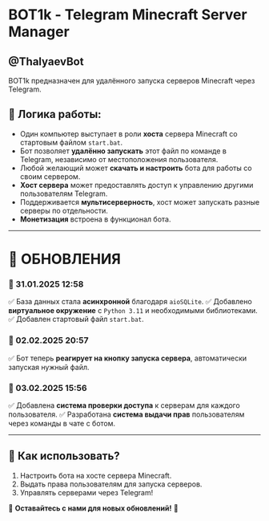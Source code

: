 # BOT1k - Telegram Minecraft Server Manager

## @ThalyaevBot

BOT1k предназначен для удалённого запуска серверов Minecraft через Telegram.

## 🔧 Логика работы:
- Один компьютер выступает в роли **хоста** сервера Minecraft со стартовым файлом `start.bat`.
- Бот позволяет **удалённо запускать** этот файл по команде в Telegram, независимо от местоположения пользователя.
- Любой желающий может **скачать и настроить** бота для работы со своим сервером.
- **Хост сервера** может предоставлять доступ к управлению другими пользователям Telegram.
- Поддерживается **мультисерверность**, хост может запускать разные серверы по отдельности.
- **Монетизация** встроена в функционал бота.

---

# 🚀 ОБНОВЛЕНИЯ

### 🎉 31.01.2025 12:58
✅ База данных стала **асинхронной** благодаря `aioSQLite`.
✅ Добавлено **виртуальное окружение** с `Python 3.11` и необходимыми библиотеками.
✅ Добавлен стартовый файл `start.bat`.

### 🎉 02.02.2025 20:57
✅ Бот теперь **реагирует на кнопку запуска сервера**, автоматически запуская нужный файл.

### 🎉 03.02.2025 15:56
✅ Добавлена **система проверки доступа** к серверам для каждого пользователя.
✅ Разработана **система выдачи прав** пользователям через команды в чате с ботом.

---

## 📌 Как использовать?
1. Настроить бота на хосте сервера Minecraft.
2. Выдать права пользователям для запуска серверов.
3. Управлять серверами через Telegram!

📢 **Оставайтесь с нами для новых обновлений!** 🚀
